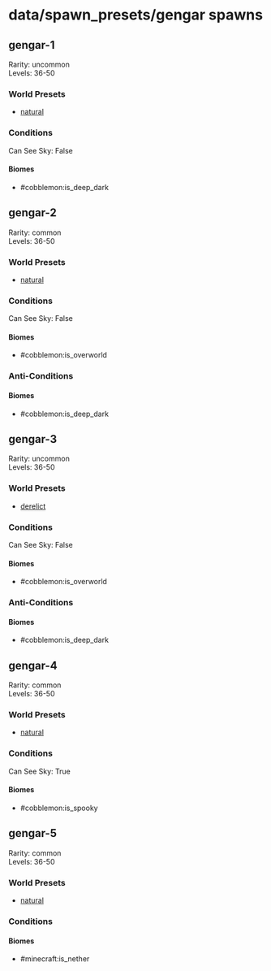 # data/spawn_presets/gengar spawns  
  
## gengar-1  
Rarity: uncommon  
Levels: 36-50  
  
### World Presets  
* [natural](data/spawn_data/natural.md)  
  
### Conditions  
Can See Sky: False  
  
#### Biomes  
  * #cobblemon:is_deep_dark
  
  
## gengar-2  
Rarity: common  
Levels: 36-50  
  
### World Presets  
* [natural](data/spawn_data/natural.md)  
  
### Conditions  
Can See Sky: False  
  
#### Biomes  
  * #cobblemon:is_overworld
  
  
### Anti-Conditions  
  
#### Biomes  
  * #cobblemon:is_deep_dark
  
  
## gengar-3  
Rarity: uncommon  
Levels: 36-50  
  
### World Presets  
* [derelict](data/spawn_data/derelict.md)  
  
### Conditions  
Can See Sky: False  
  
#### Biomes  
  * #cobblemon:is_overworld
  
  
### Anti-Conditions  
  
#### Biomes  
  * #cobblemon:is_deep_dark
  
  
## gengar-4  
Rarity: common  
Levels: 36-50  
  
### World Presets  
* [natural](data/spawn_data/natural.md)  
  
### Conditions  
Can See Sky: True  
  
#### Biomes  
  * #cobblemon:is_spooky
  
  
## gengar-5  
Rarity: common  
Levels: 36-50  
  
### World Presets  
* [natural](data/spawn_data/natural.md)  
  
### Conditions  
  
#### Biomes  
  * #minecraft:is_nether
  
